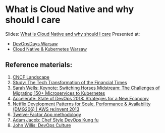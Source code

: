 # What is Cloud Native and why should I care

Slides: [What is Cloud Native and why should I care](https://www.slideshare.net/TomaszTarczyski1/what-is-cloud-native-and-why-should-i-care-123684622)
Presented at:
* [DevOpsDays Warsaw](https://devopsdays.pl/lecture.html#id=48755)
* [Cloud Native & Kubernetes Warsaw](https://www.meetup.com/Cloud-Native-Kubernetes-Warsaw/events/256906417/)

## Reference materials:

1. [CNCF Landscape](https://landscape.cncf.io/cncf=hosted,graduated,incubating,sandbox)
1. [Study: The Tech Transformation of the Financial Times](https://container-solutions.com/study-tech-transformation-financial-times/)
1. [Sarah Wells: Keynote: Switching Horses Midstream: The Challenges of Migrating 150+ Microservices to Kubernetes](https://kccnceu18.sched.com/speaker/sarah.wells1)
1. [Accelerate: State of DevOps 2018: Strategies for a New Economy](https://cloudplatformonline.com/2018-state-of-devops.html)
1. [Netflix Development Patterns for Scale, Performance & Availability (DMG206) | AWS re:Invent 2013](https://www.slideshare.net/AmazonWebServices/dmg206)
1. [Twelve-Factor App methodology](https://12factor.net/)
1. [Adam Jacob: Chef Style DevOps Kung fu](https://chef.github.io/devops-kungfu/#/)
1. [John Willis: DevOps Culture](http://itrevolution.com/devops-culture-part-1/)
